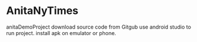 # AnitaNyTimes
anitaDemoProject
download source code from Gitgub
use android studio to run project.
install apk on emulator or phone.
